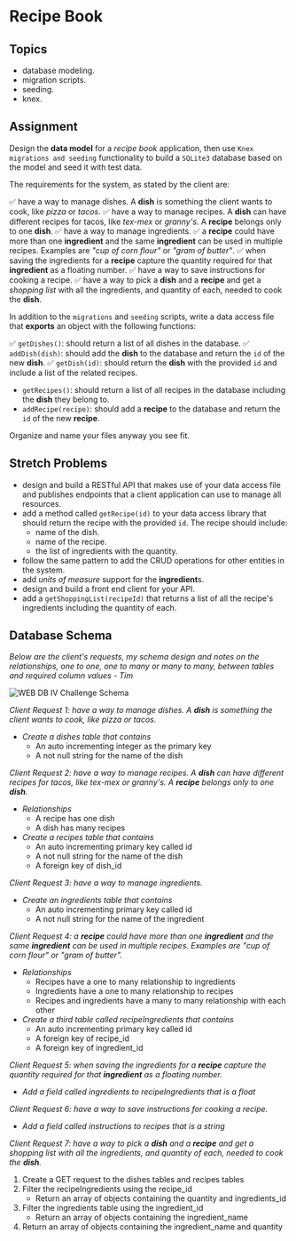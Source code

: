 # Recipe Book

## Topics

- database modeling.
- migration scripts.
- seeding.
- knex.

## Assignment

Design the **data model** for a _recipe book_ application, then use `Knex migrations and seeding` functionality to build a `SQLite3` database based on the model and seed it with test data.

The requirements for the system, as stated by the client are:

✅ have a way to manage dishes. A **dish** is something the client wants to cook, like _pizza_ or _tacos_.
✅ have a way to manage recipes. A **dish** can have different recipes for tacos, like _tex-mex_ or _granny's_. A **recipe** belongs only to one **dish**.
✅ have a way to manage ingredients.
✅ a **recipe** could have more than one **ingredient** and the same **ingredient** can be used in multiple recipes. Examples are _"cup of corn flour"_ or _"gram of butter"_.
✅ when saving the ingredients for a **recipe** capture the quantity required for that **ingredient** as a floating number.
✅ have a way to save instructions for cooking a recipe.
✅ have a way to pick a **dish** and a **recipe** and get a _shopping list_ with all the ingredients, and quantity of each, needed to cook the **dish**.

In addition to the `migrations` and `seeding` scripts, write a data access file that **exports** an object with the following functions:

✅ `getDishes()`: should return a list of all dishes in the database.
✅ `addDish(dish)`: should add the **dish** to the database and return the `id` of the new **dish**.
✅ `getDish(id)`: should return the **dish** with the provided `id` and include a list of the related recipes.
- `getRecipes()`: should return a list of all recipes in the database including the **dish** they belong to.
- `addRecipe(recipe)`: should add a **recipe** to the database and return the `id` of the new **recipe**.

Organize and name your files anyway you see fit.

## Stretch Problems

- design and build a RESTful API that makes use of your data access file and publishes endpoints that a client application can use to manage all resources.
- add a method called `getRecipe(id)` to your data access library that should return the recipe with the provided `id`. The recipe should include:
  - name of the dish.
  - name of the recipe.
  - the list of ingredients with the quantity.
- follow the same pattern to add the CRUD operations for other entities in the system.
- add _units of measure_ support for the **ingredient**s.
- design and build a front end client for your API.
- add a `getShoppingList(recipeId)` that returns a list of all the recipe's ingredients including the quantity of each.

## Database Schema

*Below are the client's requests, my schema design and notes on the relationships, one to one, one to many or many to many, between tables and required column values - Tim*

![WEB DB IV Challenge Schema](https://i.ibb.co/2YCRrWs/Screen-Shot-2019-05-02-at-4-04-44-PM.png "WEB DB IV Challenge Schema")

*Client Request 1: have a way to manage dishes. A **dish** is something the client wants to cook, like _pizza_ or _tacos_.*

- *Create a dishes table that contains*
  - An auto incrementing integer as the primary key
  - A not null string for the name of the dish

*Client Request 2: have a way to manage recipes. A **dish** can have different recipes for tacos, like _tex-mex_ or _granny's_. A **recipe** belongs only to one **dish**.*

- *Relationships*
  - A recipe has one dish
  - A dish has many recipes
- *Create a recipes table that contains*
  - An auto incrementing primary key called id
  - A not null string for the name of the dish
  - A foreign key of dish_id

*Client Request 3: have a way to manage ingredients.*

- *Create an ingredients table that contains*
  - An auto incrementing primary key called id
  - A not null string for the name of the ingredient

*Client Request 4: a **recipe** could have more than one **ingredient** and the same **ingredient** can be used in multiple recipes. Examples are _"cup of corn flour"_ or _"gram of butter"_.*

- *Relationships*
  - Recipes have a one to many relationship to ingredients
  - Ingredients have a one to many relationship to recipes
  - Recipes and ingredients have a many to many relationship with each other
- *Create a third table called recipeIngredients that contains*
  - An auto incrementing primary key called id
  - A foreign key of recipe_id
  - A foreign key of ingredient_id

*Client Request 5: when saving the ingredients for a **recipe** capture the quantity required for that **ingredient** as a floating number.*

- *Add a field called ingredients to recipeIngredients that is a float*

*Client Request 6: have a way to save instructions for cooking a recipe.*

- *Add a field called instructions to recipes that is a string*

*Client Request 7: have a way to pick a **dish** and a **recipe** and get a _shopping list_ with all the ingredients, and quantity of each, needed to cook the **dish**.*
1. Create a GET request to the dishes tables and recipes tables
2. Filter the recipeIngredients using the recipe_id
   - Return an array of objects containing the quantity and ingredients_id
3. Filter the ingredients table using the ingredient_id
   - Return an array of objects containing the ingredient_name 
4. Return an array of objects containing the ingredient_name and quantity